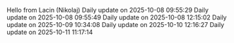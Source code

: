 ﻿Hello from Lacin (Nikolaj)
Daily update on 2025-10-08 09:55:29
Daily update on 2025-10-08 09:55:49
Daily update on 2025-10-08 12:15:02
Daily update on 2025-10-09 10:34:08
Daily update on 2025-10-10 12:16:27
Daily update on 2025-10-11 11:17:14
